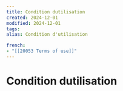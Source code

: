 ```yaml
---
title: Condition dutilisation
created: 2024-12-01
modified: 2024-12-01
tags: 
alias: Condition d'utilisation

french:
- "[[20053 Terms of use]]"
---
```

# Condition dutilisation

